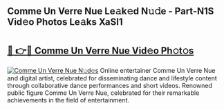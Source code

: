 ## Comme Un Verre Nue Le𝚊k𝚎d N𝚞𝚍e - Part-N1S Vid𝚎o Photos Le𝚊ks XaSI1

# <h2><a href="http://fbasx94.evod.top/?m=Comme+Un+Verre+Nue">🔗 👉🔴 Comme Un Verre Nue Vid𝚎o Ph𝚘t𝚘s</a></h2>

[![Comme Un Verre Nue N𝚞d𝚎s](https://i.imgur.com/8V9OHl7.gif)](http://fbasx94.evod.top/?m=Comme+Un+Verre+Nue)
Online entertainer Comme Un Verre Nue and digital artist, celebrated for disseminating dance and lifestyle content through collaborative dance performances and short videos. Renowned public figure Comme Un Verre Nue, celebrated for their remarkable achievements in the field of entertainment. 
